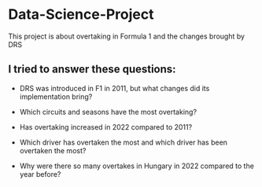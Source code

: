 # Data-Science-Project
This project is about overtaking in Formula 1 and the changes brought by DRS

## I tried to answer these questions:

- DRS was introduced in F1 in 2011, but what changes did its implementation bring?

- Which circuits and seasons have the most overtaking?

- Has overtaking increased in 2022 compared to 2011?

- Which driver has overtaken the most and which driver has been overtaken the most?

- Why were there so many overtakes in Hungary in 2022 compared to the year before?
